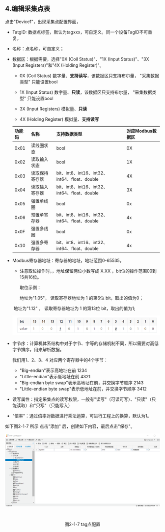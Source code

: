 ## 4.编辑采集点表

点击"Device1"，出现采集点配置界面，

- TatgID: 数据点标签，默认为tagxxx，可自定义，同一个设备TagID不可重复。

- 名称：点名称，可自定义；

- 数据区：根据需要，选择"0X (Coil Status)"、"1X (Input Status)"、"3X (Input Registers)"和"4X (Holding Register)"。

  - 0X   (Coil Status)  数字量、**支持读写**，该数据区只支持布尔量， "采集数据类型" 只能设置bool   

  - 1X (Input Status)  数字量、**只读**，该数据区只支持布尔量， "采集数据类型" 只能设置bool 

  - 3X (Input Registers) 模拟量、**只读** 

  - 4X (Holding Register) 模拟量、**支持读写**

  
  | 功能码 | 名称           | 支持数据类型                                   | 对应Modbus数据区 |
  | ------ | -------------- | ---------------------------------------------- | ---------------- |
  | 0x01   | 读线圈状态     | bool                                           | 0X               |
  | 0x02   | 读取输入状态   | bool                                           | 1X               |
  | 0x03   | 读取保持寄存器 | bit、int8、int16、int32、int64、float、double  | 4X               |
  | 0x04   | 读取输入寄存器 | bit、int8、int16、int32、int64、float、double  | 3X               |
  | 0x05   | 强置单线圈     | bool                                           | 0x               |
  | 0x06   | 预置单寄存器   | bit、int8、int16、int32、int64、float、double  | 4x               |
  | 0x0F   | 强置多线圈     | bool                                           | 0x               |
  | 0x10   | 强置多寄存器   | bit、int8、int16、int32、int64、float、double  | 4x               |



- Modbus寄存器地址：寄存器的地址，地址范围0-65535，

  - 注意取位操作时，，地址保留两位小数写成 X.XX ，bit位的操作范围00到15共16位。

    取位示例：

     地址为"1.05"，  读取寄存器地址为 1 的第6位  bit，取出的值为0；

  ​        地址为"1.12" ， 读取寄存器地址为 1 的第13位  bit，取出的值为1;

  ![](../../assets/bitpic.png)

- 字节序：计算机体系结构中对于字节、字等的存储机制不同，所以需要对高低字节排序，用来解析数据。

  我们用1、2、3、4 对应两个寄存器中的4个字节：

  - "Big-endian"表示高地址在前   1234
  - "Little-endian"表示低地址在前 4321
  - "Big-endian byte swap"表示高地址在前，并交换字节顺序   2143
  - "Little-endian byte swap"表示低地址在前，并交换字节顺序  3412

- 读写属性：指定采集点的读写权限，一般有"读写"（可读可写）、"只读"（只能读取）和"只写"（只能写入）

- "倍率"：通过倍率对数据进行乘法运算，可进行工程上的换算，默认为1。

如下图2-1-7 所示  点击"添加" 后，创建如下内容，最后点击"保存"。

![](assets/tag配置.png)

​		

<center>图2-1-7 tag点配置</center>
